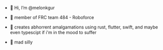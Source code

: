 - 👋 Hi, I’m @melonkgur

- 👋 member of FRC team 484 - Roboforce

- 👋 creates abhorrent amalgamations using rust, flutter, swift, and maybe even typescipt if i'm in the mood to suffer

- 👋 mad silly
